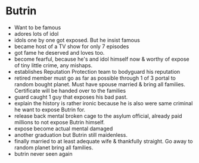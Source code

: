 # Butrin

- Want to be famous
- adores lots of idol
- idols one by one got exposed. But he insist famous
- became host of a TV show for only 7 episodes
- got fame he deserved and loves too.
- become fearful, because he's and idol himself now & worthy of expose of tiny little crime, any mishaps.
- establishes Reputation Protection team to bodyguard his reputation
- retired member must go as far as possible through 1 of 3 portal to random bought planet. Must have spouse married & bring all families. Certificate will be handed over to the families
- guard caught 1 guy that exposes his bad past.
- explain the history is rather ironic because he is also were same criminal he want to expose Butrin for.
- release back mental broken cage to the asylum official, already paid millions to not expose Butrin himself.
- expose become actual mental damaged
- another graduation but Butrin still maidenless.
- finally married to at least adequate wife & thankfully straight. Go away to random planet bring all families.
- butrin never seen again